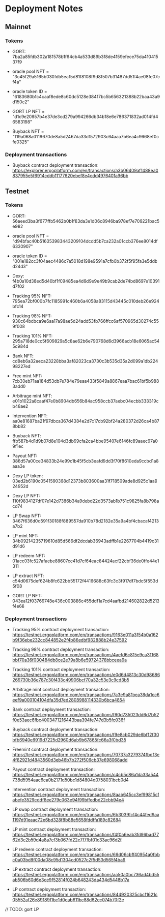 # Deployment Notes

## Mainnet

### Tokens

* GORT: 7ba2a85fdb302a181578b1f64cb4a533d89b3f8de4159efece75da41041537f9
* oracle pool NFT = "3c45f29a5165b030fdb5eaf5d81f8108f9d8f507b31487dd51f4ae08fe07cf4a"
* oracle token ID = "6183680b1c4caaf8ede8c60dc5128e38417bc5b656321388b22baa43a9d150c2"

* GORT LP NFT = "d1c9e20657b4e37de3cd279a994266db34b18e6e786371832ad014fd46583198"

* Buyback NFT = "119a068a0119670de8a5d2467da33df572903c64aaa7b6ea4c9668ef0cfe0325"

### Deployment transactions

* Buyback contract deployment transaction:
https://explorer.ergoplatform.com/en/transactions/a3b06409af1488ea0837955e5f6914cddb11177620ebef8e4cdd4976401a96bb

## Testnet

### Tokens

* GORT: 56aeed3ba3f677ffb5462b0b1f83da3e1d06c8946ba978ef7e706221bac5e982
* oracle pool NFT = "d94bfac40b516353983443209104dcdd5b7ca232a01ccb376ee8014df6330907"
* oracle token ID = "001e182cc3f04aec4486c7a5018d198e9591a7cfb0b372f5f95fa3e5ddbd24d3"

* Dexy: f4b0a10d38ed5d40bf1f09485ea4d6d9e9e49b9cab2de74bd8697e10391d7f02

* Tracking 95% NFT: 795ea72bf000b7fc1185991c460b6a4058a83115d43445c010deb26e924bfc14
* Tracking 98% NFT: 930c64bdbca9e6aa17a98ae5d24add53fb766ffcc6af570965d30274c559f008
* Tracking 101% NFT: 295a718de0cc5f609829a5c8ae62b6e790768d6d3966acb18e6065ac545c984d

* Bank NFT: cd8eb6a32eeca23228bba3af82023ca3730c3b535d35a2d099a1db22498227ed
* Free mint NFT: 7cb30eb71aa184d53db7e784e79eaa433f5849a8867eaa7bac61bf5b9883add0
* Arbitrage mint NFT: e01b1022a8caaf47e0b8904db656b84ac958ccb37aebc04ecbb333319cb48ae2
* Intervention NFT: aa0e81687ba21f97dbca367d4384e2d7c17cb92bf24a280372d26ca4b878bb82
* Buyback NFT: ffb587b4d1d9b07d8e104d3db99cfa2ca4bbe95407e6146fc89aaec97a09f1ec
* Payout NFT: 386d57a00ce34833b24e99c1b45f5cb3eafd9dd3f70f8610eda9ccbd1a8aaa3e

* Dexy LP token: 03ed2b6190c0541590368d12373b803600aa31f718509ade8d925c1aa924952d

* Dexy LP NFT: 110f9834127df07e142d7386b34a9debd22d3573ab1b751c9825fa8b798acd74
* LP Swap NFT: 3467f636d0d591f30188f889557da910b78d2182e35a9a4bf4cbacaf4213a7b2
* LP mint NFT: 34b09214235719610d85d566df2dcdab36943adffb1e2267704b4419c31d91d6
* LP redeem NFT: 01acc03fc527afaebe88607cc41d7cf64eac84424acf22cbf36de0ffe44e1311
* LP extract NFT: c54d0675def624b8fc622bb55172f4416688c63fc3c3f917df7bdc5f553d5f08

* GORT LP NFT: 043ea12f03769748e436c003886c455ddf1a7cd4aafbd214602822d5213f4e68

### Deployment transactions

* Tracking 95% contract deployment transaction:
https://testnet.ergoplatform.com/en/transactions/9163e011a3f54b0a162b9f36ebe232cc844852e2f4b86edbf932888b24e37592

* Tracking 98% contract deployment transaction:
https://testnet.ergoplatform.com/en/transactions/4aefd6c815e9ca31168bbf70a36f030484db8ce2e79a8b6e59724378bbceea9a

* Tracking 101% contract deployment transaction:
https://testnet.ergoplatform.com/en/transactions/e0d6d4813c30d98686269730b36e787c30f433c49906bcf70a32c53e3c9cd3b5

* Arbitrage mint contract deployment transaction:
https://testnet.ergoplatform.com/en/transactions/7a3e9a81bea38da1cc6eef9a000104104dfa35d7ed2808988114330b6bca4854

* Bank contract deployment transaction:
https://testnet.ergoplatform.com/en/transactions/f60d735023dd6d7b52f0e53aec6fbc4003471216443baa394fe747d3b5fc036f

* Buyback contract deployment transaction:
https://testnet.ergoplatform.com/en/transactions/f9e8cb029de6bf12f30bfb6940e6919d7225d2960d6ab9b67865fc66a3f0bd35

* Freemint contract deployment transaction:
https://testnet.ergoplatform.com/en/transactions/70737a3279374fbd13e4f82921d4843560d3eb46b7b272f506cb37e698068add

* Payout contract deployment transaction:
https://testnet.ergoplatform.com/en/transactions/c4cb5c86a1da33a544738d5954aac6ca0b2171d50bc1d84804d0758031bcb0d4

* Intervention contract deployment transaction:
https://testnet.ergoplatform.com/en/transactions/8aab645cc3ef99815c1abefe3529cddf8ee279c063e94f99bffedbd22cbb94e4

* LP swap contract deployment transaction:
https://testnet.ergoplatform.com/en/transactions/6b3039fcf4c44fed9aa1197d91eaac72e6bd328f8b88e5658fddffa189c82684

* LP mint contract deployment transaction:
https://testnet.ergoplatform.com/en/transactions/f4f0a6eab3fd96bad7762d3e2b59d4a8a7ef3b067fd22e7f7fbf01c33ae96d2f

* LP redeem contract deployment transaction:
https://testnet.ergoplatform.com/en/transactions/66d06cbff40954a0fbbc0a03bd8f00da08c95d1304cd0527c2f5d53d565f4ba9

* LP extract contract deployment transaction:
https://testnet.ergoplatform.com/en/transactions/aa50a0bc736ad4bd55ab506b60d6e3ce9f52814f024b648243da434d5448b17a

* LP contract deployment transaction:
https://testnet.ergoplatform.com/en/transactions/844920325cbcf1621c05552af26e89189f1bc1d0eab611bc88d62ec074b70f2e


// TODO: gort LP